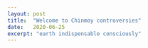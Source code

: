 ```yaml
---
layout: post
title:  "Welcome to Chinmoy controversies"
date:   2020-06-25
excerpt: "earth indispensable consciously"
---
```

